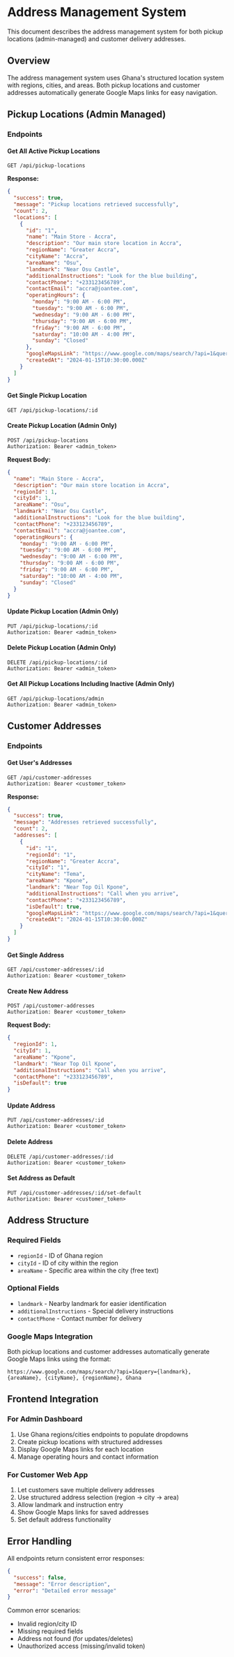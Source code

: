 # Address Management System

This document describes the address management system for both pickup locations (admin-managed) and customer delivery addresses.

## Overview

The address management system uses Ghana's structured location system with regions, cities, and areas. Both pickup locations and customer addresses automatically generate Google Maps links for easy navigation.

## Pickup Locations (Admin Managed)

### Endpoints

#### Get All Active Pickup Locations

```http
GET /api/pickup-locations
```

**Response:**

```json
{
  "success": true,
  "message": "Pickup locations retrieved successfully",
  "count": 2,
  "locations": [
    {
      "id": "1",
      "name": "Main Store - Accra",
      "description": "Our main store location in Accra",
      "regionName": "Greater Accra",
      "cityName": "Accra",
      "areaName": "Osu",
      "landmark": "Near Osu Castle",
      "additionalInstructions": "Look for the blue building",
      "contactPhone": "+233123456789",
      "contactEmail": "accra@joantee.com",
      "operatingHours": {
        "monday": "9:00 AM - 6:00 PM",
        "tuesday": "9:00 AM - 6:00 PM",
        "wednesday": "9:00 AM - 6:00 PM",
        "thursday": "9:00 AM - 6:00 PM",
        "friday": "9:00 AM - 6:00 PM",
        "saturday": "10:00 AM - 4:00 PM",
        "sunday": "Closed"
      },
      "googleMapsLink": "https://www.google.com/maps/search/?api=1&query=Near%20Osu%20Castle%2C%20Osu%2C%20Accra%2C%20Greater%20Accra%2C%20Ghana",
      "createdAt": "2024-01-15T10:30:00.000Z"
    }
  ]
}
```

#### Get Single Pickup Location

```http
GET /api/pickup-locations/:id
```

#### Create Pickup Location (Admin Only)

```http
POST /api/pickup-locations
Authorization: Bearer <admin_token>
```

**Request Body:**

```json
{
  "name": "Main Store - Accra",
  "description": "Our main store location in Accra",
  "regionId": 1,
  "cityId": 1,
  "areaName": "Osu",
  "landmark": "Near Osu Castle",
  "additionalInstructions": "Look for the blue building",
  "contactPhone": "+233123456789",
  "contactEmail": "accra@joantee.com",
  "operatingHours": {
    "monday": "9:00 AM - 6:00 PM",
    "tuesday": "9:00 AM - 6:00 PM",
    "wednesday": "9:00 AM - 6:00 PM",
    "thursday": "9:00 AM - 6:00 PM",
    "friday": "9:00 AM - 6:00 PM",
    "saturday": "10:00 AM - 4:00 PM",
    "sunday": "Closed"
  }
}
```

#### Update Pickup Location (Admin Only)

```http
PUT /api/pickup-locations/:id
Authorization: Bearer <admin_token>
```

#### Delete Pickup Location (Admin Only)

```http
DELETE /api/pickup-locations/:id
Authorization: Bearer <admin_token>
```

#### Get All Pickup Locations Including Inactive (Admin Only)

```http
GET /api/pickup-locations/admin
Authorization: Bearer <admin_token>
```

## Customer Addresses

### Endpoints

#### Get User's Addresses

```http
GET /api/customer-addresses
Authorization: Bearer <customer_token>
```

**Response:**

```json
{
  "success": true,
  "message": "Addresses retrieved successfully",
  "count": 2,
  "addresses": [
    {
      "id": "1",
      "regionId": "1",
      "regionName": "Greater Accra",
      "cityId": "1",
      "cityName": "Tema",
      "areaName": "Kpone",
      "landmark": "Near Top Oil Kpone",
      "additionalInstructions": "Call when you arrive",
      "contactPhone": "+233123456789",
      "isDefault": true,
      "googleMapsLink": "https://www.google.com/maps/search/?api=1&query=Near%20Top%20Oil%20Kpone%2C%20Kpone%2C%20Tema%2C%20Greater%20Accra%2C%20Ghana",
      "createdAt": "2024-01-15T10:30:00.000Z"
    }
  ]
}
```

#### Get Single Address

```http
GET /api/customer-addresses/:id
Authorization: Bearer <customer_token>
```

#### Create New Address

```http
POST /api/customer-addresses
Authorization: Bearer <customer_token>
```

**Request Body:**

```json
{
  "regionId": 1,
  "cityId": 1,
  "areaName": "Kpone",
  "landmark": "Near Top Oil Kpone",
  "additionalInstructions": "Call when you arrive",
  "contactPhone": "+233123456789",
  "isDefault": true
}
```

#### Update Address

```http
PUT /api/customer-addresses/:id
Authorization: Bearer <customer_token>
```

#### Delete Address

```http
DELETE /api/customer-addresses/:id
Authorization: Bearer <customer_token>
```

#### Set Address as Default

```http
PUT /api/customer-addresses/:id/set-default
Authorization: Bearer <customer_token>
```

## Address Structure

### Required Fields

- `regionId` - ID of Ghana region
- `cityId` - ID of city within the region
- `areaName` - Specific area within the city (free text)

### Optional Fields

- `landmark` - Nearby landmark for easier identification
- `additionalInstructions` - Special delivery instructions
- `contactPhone` - Contact number for delivery

### Google Maps Integration

Both pickup locations and customer addresses automatically generate Google Maps links using the format:

```
https://www.google.com/maps/search/?api=1&query={landmark}, {areaName}, {cityName}, {regionName}, Ghana
```

## Frontend Integration

### For Admin Dashboard

1. Use Ghana regions/cities endpoints to populate dropdowns
2. Create pickup locations with structured addresses
3. Display Google Maps links for each location
4. Manage operating hours and contact information

### For Customer Web App

1. Let customers save multiple delivery addresses
2. Use structured address selection (region → city → area)
3. Allow landmark and instruction entry
4. Show Google Maps links for saved addresses
5. Set default address functionality

## Error Handling

All endpoints return consistent error responses:

```json
{
  "success": false,
  "message": "Error description",
  "error": "Detailed error message"
}
```

Common error scenarios:

- Invalid region/city ID
- Missing required fields
- Address not found (for updates/deletes)
- Unauthorized access (missing/invalid token)
